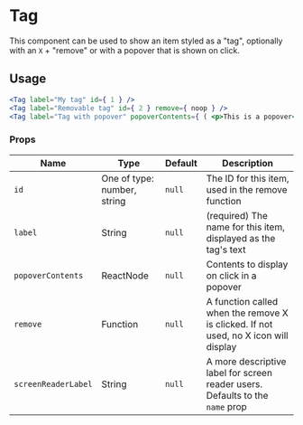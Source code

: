 Tag
===

This component can be used to show an item styled as a "tag", optionally with an `X` + "remove"
or with a popover that is shown on click.



## Usage

```jsx
<Tag label="My tag" id={ 1 } />
<Tag label="Removable tag" id={ 2 } remove={ noop } />
<Tag label="Tag with popover" popoverContents={ ( <p>This is a popover</p> ) } />
```

### Props

Name | Type | Default | Description
--- | --- | --- | ---
`id` | One of type: number, string | `null` | The ID for this item, used in the remove function
`label` | String | `null` | (required) The name for this item, displayed as the tag's text
`popoverContents` | ReactNode | `null` | Contents to display on click in a popover
`remove` | Function | `null` | A function called when the remove X is clicked. If not used, no X icon will display
`screenReaderLabel` | String | `null` | A more descriptive label for screen reader users. Defaults to the `name` prop
